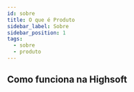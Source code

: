 ```yaml
---
id: sobre
title: O que é Produto
sidebar_label: Sobre
sidebar_position: 1
tags:
  - sobre
  - produto
---
```


## Como funciona na Highsoft
